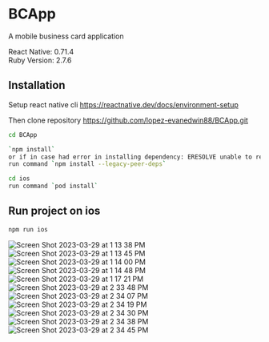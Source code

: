 # BCApp

A mobile business card application

React Native: 0.71.4 \
Ruby Version: 2.7.6 

## Installation
Setup react native cli https://reactnative.dev/docs/environment-setup 

Then clone repository https://github.com/lopez-evanedwin88/BCApp.git 

```sh
cd BCApp

`npm install`
or if in case had error in installing dependency: ERESOLVE unable to resolve dependency tree
run command `npm install --legacy-peer-deps`

cd ios
run command `pod install`
```

## Run project on ios

```sh
npm run ios
```

![Screen Shot 2023-03-29 at 1 13 38 PM](https://user-images.githubusercontent.com/13072701/228448063-202203ee-b7e5-4bbe-b1b2-6c59f1511aca.png)
![Screen Shot 2023-03-29 at 1 13 45 PM](https://user-images.githubusercontent.com/13072701/228448076-9ab83a57-038d-4073-81b2-4dd6935d8ddd.png)
![Screen Shot 2023-03-29 at 1 14 00 PM](https://user-images.githubusercontent.com/13072701/228448079-7c180d89-bed3-42a9-b74a-97405fe3e88d.png)
![Screen Shot 2023-03-29 at 1 14 48 PM](https://user-images.githubusercontent.com/13072701/228448080-7c7ff785-d6d9-4adf-a4a1-07ae3f340358.png)
![Screen Shot 2023-03-29 at 1 17 21 PM](https://user-images.githubusercontent.com/13072701/228448081-6f5000bc-0724-44c5-a6bf-7656b8907b57.png)
![Screen Shot 2023-03-29 at 2 33 48 PM](https://user-images.githubusercontent.com/13072701/228448087-ae650b38-2281-4ad9-8bb1-b39a4e80f221.png)
![Screen Shot 2023-03-29 at 2 34 07 PM](https://user-images.githubusercontent.com/13072701/228448091-5c7c61aa-8545-4cb1-a36f-b7b62be1b83d.png)
![Screen Shot 2023-03-29 at 2 34 19 PM](https://user-images.githubusercontent.com/13072701/228448094-123a4754-3098-444a-9b51-d76360974c19.png)
![Screen Shot 2023-03-29 at 2 34 30 PM](https://user-images.githubusercontent.com/13072701/228448098-97329367-144c-4758-97d2-bfd542f7f572.png)
![Screen Shot 2023-03-29 at 2 34 38 PM](https://user-images.githubusercontent.com/13072701/228448100-ff39e08d-cd13-4c0e-b024-ea84985b1e48.png)
![Screen Shot 2023-03-29 at 2 34 45 PM](https://user-images.githubusercontent.com/13072701/228448105-7834a6d3-9483-414e-b0d9-f926baf928c9.png)
